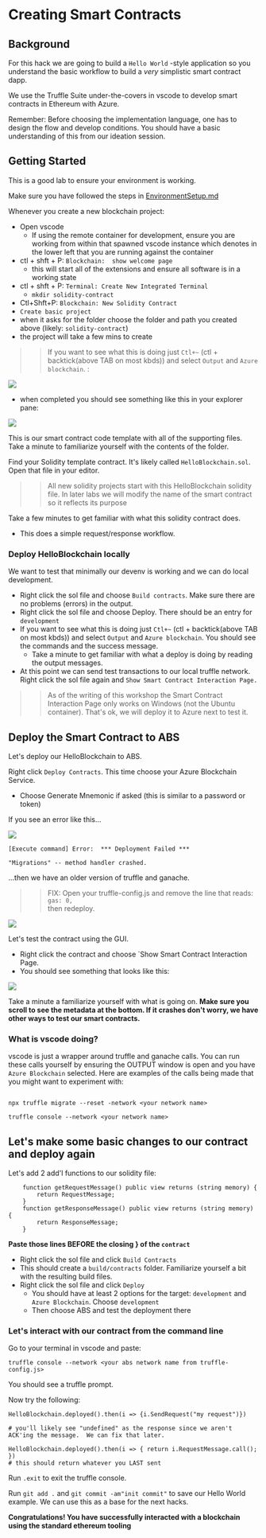 # Creating Smart Contracts

## Background

For this hack we are going to build a `Hello World` -style application so you understand the basic workflow to build a _very_ simplistic smart contract dapp.  

We use the Truffle Suite under-the-covers in vscode to develop smart contracts in Ethereum with Azure. 

Remember: Before choosing the implementation language, one has to design the flow and develop conditions. You should have a basic understanding of this from our ideation session.  

## Getting Started

This is a good lab to ensure your environment is working.  

Make sure you have followed the steps in [EnvironmentSetup.md](EnvironmentSetup.md)

Whenever you create a new blockchain project:  

* Open vscode 
  * If using the remote container for development, ensure you are working from within that spawned vscode instance which denotes in the lower left that you are running against the container
* ctl + shft + P:  `Blockchain:  show welcome page` 
  * this will start all of the extensions and ensure all software is in a working state
* ctl + shft + P:  `Terminal: Create New Integrated Terminal`
  * `mkdir solidity-contract`
* Ctl+Shft+P:  `Blockchain: New Solidity Contract`
* `Create basic project`
* when it asks for the folder choose the folder and path you created above (likely:  `solidity-contract`)
* the project will take a few mins to create
>> If you want to see what this is doing just `Ctl+~` (ctl + backtick(above TAB on most kbds)) and select `Output` and `Azure blockchain`. :

![](../../img/vscode6.png)
  

  

* when completed you should see something like this in your explorer pane:  

![](../../img/sc.png)

This is our smart contract code template with all of the supporting files.  Take a minute to familiarize yourself with the contents of the folder.  

Find your Solidity template contract.  It's likely called `HelloBlockchain.sol`.  Open that file in your editor. 

>> All new solidity projects start with this HelloBlockchain solidity file.  In later labs we will modify the name of the smart contract so it reflects its purpose

Take a few minutes to get familiar with what this solidity contract does.  
* This does a simple request/response workflow.  

### Deploy HelloBlockchain locally

We want to test that minimally our devenv is working and we can do local development.  

* Right click the sol file and choose `Build contracts`.  Make sure there are no problems (errors) in the output.  
* Right click the sol file and choose Deploy.  There should be an entry for `development`
* If you want to see what this is doing just `Ctl+~` (ctl + backtick(above TAB on most kbds)) and select `Output` and `Azure blockchain`.  You should see the commands and the success message.  
  * Take a minute to get familiar with what a deploy is doing by reading the output messages.  
* At this point we can send test transactions to our local truffle network.  Right click the sol file again and `Show Smart Contract Interaction Page.`

>> As of the writing of this workshop the Smart Contract Interaction Page only works on Windows (not the Ubuntu container).  That's ok, we will deploy it to Azure next to test it.  

## Deploy the Smart Contract to ABS

Let's deploy our HelloBlockchain to ABS.  

Right click `Deploy Contracts`.  This time choose your Azure Blockchain Service.  

* Choose Generate Mnemonic if asked (this is similar to a password or token)

If you see an error like this...

![](../../img/err1.png)


```
[Execute command] Error:  *** Deployment Failed ***

"Migrations" -- method handler crashed.
```

...then we have an older version of truffle and ganache.  

>>FIX:  Open your truffle-config.js and remove the line that reads:
>>```gas: 0,```   
>> then redeploy.  

![](../../img/err2.png)


Let's test the contract using the GUI.  
* Right click the contract and choose `Show Smart Contract Interaction Page. 
* You should see something that looks like this:  

![](../../img/vscode7.png)

Take a minute a familiarize yourself with what is going on.  **Make sure you scroll to see the metadata at the bottom. If it crashes don't worry, we have other ways to test our smart contracts.** 

### What is vscode doing?

vscode is just a wrapper around truffle and ganache calls.  You can run these calls yourself by ensuring the OUTPUT window is open and you have `Azure Blockchain` selected.  Here are examples of the calls being made that you might want to experiment with:

```

npx truffle migrate --reset -network <your network name>

truffle console --network <your network name>

```

## Let's make some basic changes to our contract and deploy again

Let's add 2 add'l functions to our solidity file:

```
    function getRequestMessage() public view returns (string memory) {
        return RequestMessage;
    }
    function getResponseMessage() public view returns (string memory) {
        return ResponseMessage;
    }
```

**Paste those lines BEFORE the closing } of the `contract`**

* Right click the sol file and click `Build Contracts`
* This should create a `build/contracts` folder.  Familiarize yourself a bit with the resulting build files.  
* Right click the sol file and click `Deploy`
  * You should have at least 2 options for the target:  `development` and `Azure Blockchain`.  Choose `development`
  * Then choose ABS and test the deployment there

### Let's interact with our contract from the command line

Go to your terminal in vscode and paste:

```
truffle console --network <your abs network name from truffle-config.js>
```

You should see a truffle prompt.  

Now try the following:

```
HelloBlockchain.deployed().then(i => {i.SendRequest("my request")})

# you'll likely see "undefined" as the response since we aren't ACK'ing the message.  We can fix that later.  

HelloBlockchain.deployed().then(i => { return i.RequestMessage.call(); })
# this should return whatever you LAST sent

```

Run `.exit` to exit the truffle console.  

Run `git add .` and `git commit -am"init commit"` to save our Hello World example.  We can use this as a base for the next hacks.  

**Congratulations! You have successfully interacted with a blockchain using the standard ethereum tooling**

